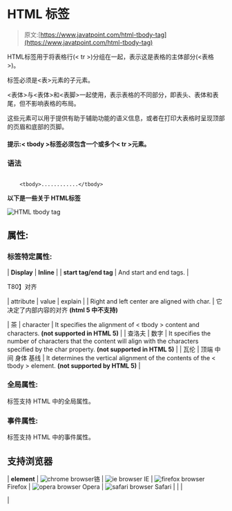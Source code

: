 # HTML 标签

> 原文:[https://www.javatpoint.com/html-tbody-tag](https://www.javatpoint.com/html-tbody-tag)

HTML<t body>标签用于将表格行(< tr >)分组在一起，表示这是表格的主体部分(<表格>)。

<t body>标签必须是<表>元素的子元素。

<表体>与<表体>和<表脚>一起使用，表示表格的不同部分，即表头、表体和表尾，但不影响表格的布局。

这些元素可以用于提供有助于辅助功能的语义信息，或者在打印大表格时呈现顶部的页眉和底部的页脚。

#### 提示:< tbody >标签必须包含一个或多个< tr >元素。

### 语法

```

    <tbody>............</tbody>

```

**以下是一些关于 HTML<tbbody>标签**

![HTML tbody tag](../Images/ba03efdc7a396132b574143c2e0c6918.png)

## 属性:

### 标签特定属性:

| **Display** | **Inline** |
| **start tag/end tag** | And start and end tags. |

T80】对齐

| attribute | value | explain |
| Right
and left
center
are aligned with
char. | 它决定了内部内容的对齐 **(html 5 中不支持)**

&#124; 茶 &#124; character &#124; It specifies the alignment of < tbody > content and characters. **(not supported in HTML 5)** &#124;
&#124; 查洛夫 &#124; 数字 &#124; It specifies the number of characters that the content will align with the characters specified by the char property. **(not supported in HTML 5)** &#124;
&#124; 瓦伦 &#124; 顶端
中间
身体
基线 &#124; It determines the vertical alignment of the contents of the < tbody > element. **(not supported by HTML 5)** &#124;

### 全局属性:

<t body>标签支持 HTML 中的全局属性。

### 事件属性:

<t body>标签支持 HTML 中的事件属性。

## 支持浏览器

&#124; **element** &#124; ![chrome browser](../Images/4fbdc93dc2016c5049ed108e7318df19.png)铬 &#124; ![ie browser](../Images/83dd23df1fe8373fd5bf054b2c1dd88b.png) IE &#124; ![firefox browser](../Images/4f001fff393888a8a807ed29b28145d1.png) Firefox &#124; ![opera browser](../Images/6cad4a592cc69a052056a0577b4aac65.png) Opera &#124; ![safari browser](../Images/a0f6a9711a92203c5dc5c127fe9c9fca.png) Safari &#124;
&#124;  &#124;

 |